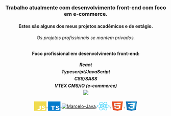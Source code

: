 <h3 align="center">Trabalho atualmente com desenvolvimento front-end com foco em e-commerce.</h3>
<h4 align="center">Estes são alguns dos meus projetos acadêmicos e de estágio.</h4>
<h6 align="center">Os projetos profissionais se mantem privados.</h6>

<h4 align="center">
  <strong>
    Foco profissional em desenvolvimento front-end:
  </strong>
</h4>
<div align="center">
  <h5 style="margin: 5px;">React</h5>
  <h5 style="margin: 5px;">Typescript/JavaScript</h5>
  <h5 style="margin: 5px;">CSS/SASS</h5>
  <h5 style="margin: 5px;">VTEX CMS/iO (e-commerce)</h5>
</div>
<div align="center">
  <a href="https://github.com/MarceloAugustoMonteiro">
  <img height="180em" src="https://github-readme-stats.vercel.app/api/top-langs/?username=marceloaugustomonteiro&layout=compact&langs_count=7&theme=dracula"/>
</div>
<div align="center" style="display: inline_block"><br>
  <img align="center" alt="Marcelo-Js" height="30" width="40" src="https://raw.githubusercontent.com/devicons/devicon/master/icons/javascript/javascript-plain.svg">
  <img align="center" alt="Marcelo-Ts" height="30" width="40" src="https://raw.githubusercontent.com/devicons/devicon/master/icons/typescript/typescript-plain.svg">
  <img align="center" alt="Marcelo-Java" height="37" width="47" src="https://cdn.jsdelivr.net/gh/devicons/devicon/icons/java/java-original-wordmark.svg">
  <img align="center" alt="Marcelo-React" height="30" width="40" src="https://raw.githubusercontent.com/devicons/devicon/master/icons/react/react-original.svg">
  <img align="center" alt="Marcelo-HTML" height="30" width="40" src="https://raw.githubusercontent.com/devicons/devicon/master/icons/html5/html5-original.svg">
  <img align="center" alt="Marcelo-CSS" height="30" width="40" src="https://raw.githubusercontent.com/devicons/devicon/master/icons/css3/css3-original.svg">
</div>

